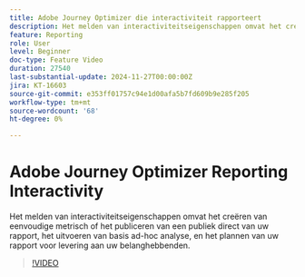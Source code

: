 ```yaml
---
title: Adobe Journey Optimizer die interactiviteit rapporteert
description: Het melden van interactiviteitseigenschappen omvat het creëren van eenvoudige metrisch of het publiceren van een publiek direct van uw rapport, het uitvoeren van basis ad-hoc analyse, en het plannen van uw rapport voor levering aan uw belanghebbenden.
feature: Reporting
role: User
level: Beginner
doc-type: Feature Video
duration: 27540
last-substantial-update: 2024-11-27T00:00:00Z
jira: KT-16603
source-git-commit: e353ff01757c94e1d00afa5b7fd609b9e285f205
workflow-type: tm+mt
source-wordcount: '68'
ht-degree: 0%

---
```



# Adobe Journey Optimizer Reporting Interactivity

Het melden van interactiviteitseigenschappen omvat het creëren van eenvoudige metrisch of het publiceren van een publiek direct van uw rapport, het uitvoeren van basis ad-hoc analyse, en het plannen van uw rapport voor levering aan uw belanghebbenden.

>[!VIDEO](https://video.tv.adobe.com/v/3440615/?learn=on)
